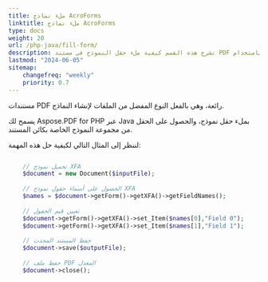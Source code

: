 ```yaml
---
title: ملء نماذج AcroForms
linktitle: ملء نماذج AcroForms
type: docs
weight: 20
url: /php-java/fill-form/
description: تشرح هذه القسم كيفية ملء حقل النموذج في مستند PDF باستخدام Aspose.PDF for PHP عبر Java.
lastmod: "2024-06-05"
sitemap:
    changefreq: "weekly"
    priority: 0.7
---
```


مستندات PDF رائعة، وهي بالفعل النوع المفضل من الملفات لإنشاء النماذج.

يسمح لك Aspose.PDF for PHP عبر Java بملء حقل نموذج، والحصول على الحقل من مجموعة النموذج الخاصة بكائن المستند.

لننظر إلى المثال التالي لكيفية حل هذه المهمة:

```php

    // تحميل نموذج XFA
    $document = new Document($inputFile);
    
    // الحصول على أسماء حقول نموذج XFA
    $names = $document->getForm()->getXFA()->getFieldNames();
        
    // تعيين قيم الحقول        
    $document->getForm()->getXFA()->set_Item($names[0],"Field 0");
    $document->getForm()->getXFA()->set_Item($names[1],"Field 1");
        
    // حفظ المستند المحدث
    $document->save($outputFile);
    
    // حفظ ملف PDF المعدل    
    $document->close();
```
